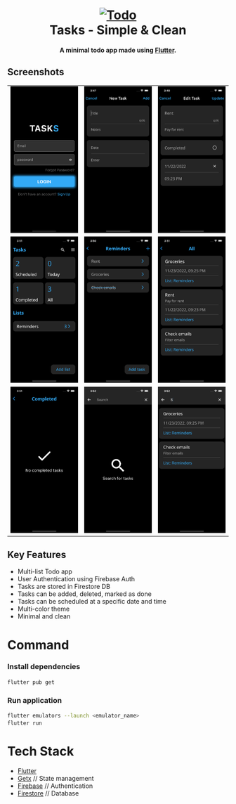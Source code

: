 <h1 align="center">
  <br>
  <a href=""><img src="https://user-images.githubusercontent.com/78314165/150666685-7954de01-26c0-4d20-8d65-a238ff85efb0.png" alt="Todo" width="200"></a>
  <br>
  Tasks - Simple & Clean
  <br>
</h1>

<h4 align="center">A minimal todo app made using <a href="https://flutter.dev" target="_blank">Flutter</a>.</h4>

## Screenshots

||||
|--|--|--|
| ![login](./preview/LoginScreen.png) | ![add_task](./preview/TaskScreen.png) |![edit_task](./preview/TaskEditScreen.png) |
| ![main_screen](./preview/MainScreen.png) | ![home_screen](./preview/HomeScreen.png) |![all_tasks](./preview/AllTasksScreen.png) |
| ![filtered_screen](./preview/FilteredScreen.png) | ![search_screen](./preview/SearchScreen.png) |![search_screen](./preview/SearchScreen1.png) |


## Key Features

* Multi-list Todo app
* User Authentication using Firebase Auth
* Tasks are stored in Firestore DB
* Tasks can be added, deleted, marked as done
* Tasks can be scheduled at a specific date and time
* Multi-color theme
* Minimal and clean

# Command
### Install dependencies

```sh
flutter pub get
```

### Run application

```sh
flutter emulators --launch <emulator_name>
flutter run
```

# Tech Stack

- [Flutter](https://flutter.dev)
- [Getx](https://pub.dev/packages/get) // State management
- [Firebase](https://firebase.google.com/) // Authentication
- [Firestore](https://firebase.google.com/products/firestore) // Database
